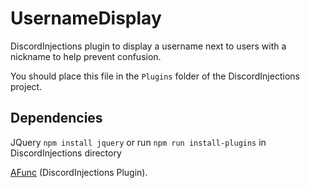 # UsernameDisplay
DiscordInjections plugin to display a username next to users with a nickname to help prevent confusion.

You should place this file in the `Plugins` folder of the DiscordInjections project.

## Dependencies
JQuery `npm install jquery` or run `npm run install-plugins` in DiscordInjections directory

[AFunc](https://github.com/SnazzyPine25/AFunc) (DiscordInjections Plugin).
